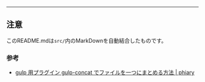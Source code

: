 ---
## 注意
このREADME.mdは`src/`内のMarkDownを自動結合したものです。

### 参考
- [gulp 用プラグイン gulp-concat でファイルを一つにまとめる方法 | phiary](http://phiary.me/gulp-concat-file/)
